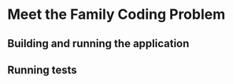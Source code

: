 # Meet the Family Coding Problem

## Building and running the application

<!-- TODO: Complete this -->

## Running tests

<!-- TODO: Complete this -->
